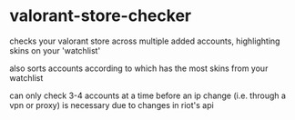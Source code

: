 # valorant-store-checker

checks your valorant store across multiple added accounts, highlighting skins on your 'watchlist'

also sorts accounts according to which has the most skins from your watchlist

can only check 3-4 accounts at a time before an ip change (i.e. through a vpn or proxy) is necessary due to changes in riot's api
